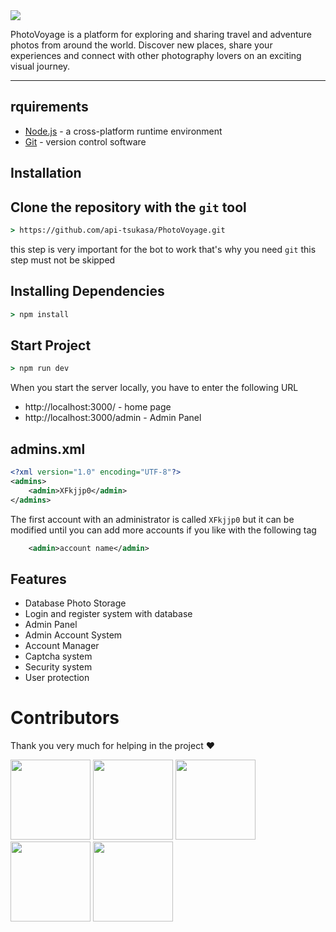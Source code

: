 <img align=center src="https://raw.githubusercontent.com/api-tsukasa/PhotoVoyage/master/.github/assets/banner.png">

PhotoVoyage is a platform for exploring and sharing travel and adventure photos from around the world. Discover new places, share your experiences and connect with other photography lovers on an exciting visual journey.

---

## rquirements

* [Node.js](https://nodejs.org/en/) - a cross-platform runtime environment
* [Git](https://git-scm.com/downloads) - version control software

## Installation

## Clone the repository with the ``git`` tool
```cmd
> https://github.com/api-tsukasa/PhotoVoyage.git
```
this step is very important for the bot to work that's why you need `git` this step must not be skipped

## Installing Dependencies
```cmd
> npm install
```

## Start Project
```cmd
> npm run dev
```

When you start the server locally, you have to enter the following URL

* http://localhost:3000/ - home page
* http://localhost:3000/admin - Admin Panel

## admins.xml

```xml
<?xml version="1.0" encoding="UTF-8"?>
<admins>
    <admin>XFkjjp0</admin>
</admins>
```

The first account with an administrator is called `XFkjjp0` but it can be modified until you can add more accounts if you like with the following tag

```xml
    <admin>account name</admin>
```

## Features

* Database Photo Storage
* Login and register system with database
* Admin Panel
* Admin Account System
* Account Manager
* Captcha system
* Security system
* User protection

# Contributors

Thank you very much for helping in the project ❤

<a href="https://github.com/staFF6773"><img src="https://avatars.githubusercontent.com/u/108166164?v=4" height="128" width="128" /></a>
<a href="https://github.com/Sstudiosdev"><img src="https://avatars.githubusercontent.com/u/149289426?v=4" height="128" width="128" /></a>
<a href="https://github.com/StaffV77"><img src="https://avatars.githubusercontent.com/u/107765373?v=4" height="128" width="128" /></a>
<a href="https://github.com/api-tsukasa"><img src="https://avatars.githubusercontent.com/u/142162315?v=4" height="128" width="128" /></a>
<a href="https://github.com/MasterpaintSu"><img src="https://avatars.githubusercontent.com/u/159675013?v=4" height="128" width="128" /></a>
